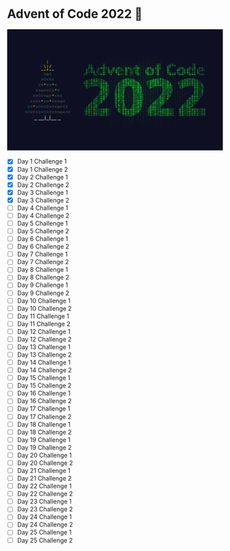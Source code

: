 # Advent of Code 2022 🎄
![Advent of Code Cover Image](./advent-of-code-2022.png)
- [X] Day 1 Challenge 1 
- [X] Day 1 Challenge 2 
- [X] Day 2 Challenge 1 
- [X] Day 2 Challenge 2 
- [X] Day 3 Challenge 1 
- [X] Day 3 Challenge 2 
- [ ] Day 4 Challenge 1 
- [ ] Day 4 Challenge 2 
- [ ] Day 5 Challenge 1 
- [ ] Day 5 Challenge 2 
- [ ] Day 6 Challenge 1 
- [ ] Day 6 Challenge 2 
- [ ] Day 7 Challenge 1 
- [ ] Day 7 Challenge 2 
- [ ] Day 8 Challenge 1 
- [ ] Day 8 Challenge 2 
- [ ] Day 9 Challenge 1 
- [ ] Day 9 Challenge 2 
- [ ] Day 10 Challenge 1 
- [ ] Day 10 Challenge 2 
- [ ] Day 11 Challenge 1 
- [ ] Day 11 Challenge 2 
- [ ] Day 12 Challenge 1 
- [ ] Day 12 Challenge 2 
- [ ] Day 13 Challenge 1 
- [ ] Day 13 Challenge 2 
- [ ] Day 14 Challenge 1 
- [ ] Day 14 Challenge 2 
- [ ] Day 15 Challenge 1 
- [ ] Day 15 Challenge 2 
- [ ] Day 16 Challenge 1 
- [ ] Day 16 Challenge 2 
- [ ] Day 17 Challenge 1 
- [ ] Day 17 Challenge 2 
- [ ] Day 18 Challenge 1 
- [ ] Day 18 Challenge 2 
- [ ] Day 19 Challenge 1 
- [ ] Day 19 Challenge 2 
- [ ] Day 20 Challenge 1 
- [ ] Day 20 Challenge 2 
- [ ] Day 21 Challenge 1 
- [ ] Day 21 Challenge 2 
- [ ] Day 22 Challenge 1 
- [ ] Day 22 Challenge 2 
- [ ] Day 23 Challenge 1 
- [ ] Day 23 Challenge 2 
- [ ] Day 24 Challenge 1 
- [ ] Day 24 Challenge 2 
- [ ] Day 25 Challenge 1 
- [ ] Day 25 Challenge 2 